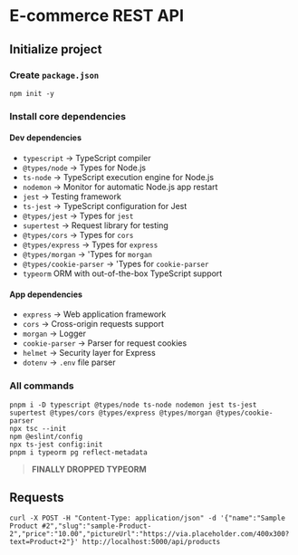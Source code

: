 # E-commerce REST API

## Initialize project

### Create `package.json`

```
npm init -y
```

### Install core dependencies

#### Dev dependencies

- `typescript` &rarr; TypeScript compiler
- `@types/node` &rarr; Types for Node.js
- `ts-node` &rarr; TypeScript execution engine for Node.js
- `nodemon` &rarr; Monitor for automatic Node.js app restart
- `jest` &rarr; Testing framework
- `ts-jest` &rarr; TypeScript configuration for Jest
- `@types/jest` &rarr; Types for `jest`
- `supertest` &rarr; Request library for testing
- `@types/cors` &rarr; Types for `cors`
- `@types/express` &rarr; Types for `express`
- `@types/morgan` &rarr; 'Types for `morgan`
- `@types/cookie-parser` &rarr; 'Types for `cookie-parser`
- `typeorm` ORM with out-of-the-box TypeScript support

#### App dependencies

- `express` &rarr; Web application framework
- `cors` &rarr; Cross-origin requests support
- `morgan` &rarr; Logger
- `cookie-parser` &rarr; Parser for request cookies
- `helmet` &rarr; Security layer for Express
- `dotenv` &rarr; `.env` file parser

### All commands

```
pnpm i -D typescript @types/node ts-node nodemon jest ts-jest supertest @types/cors @types/express @types/morgan @types/cookie-parser
npx tsc --init
npm @eslint/config
npx ts-jest config:init
pnpm i typeorm pg reflect-metadata
```

> **FINALLY DROPPED TYPEORM**

## Requests

```
curl -X POST -H "Content-Type: application/json" -d '{"name":"Sample Product #2","slug":"sample-Product-2","price":"10.00","pictureUrl":"https://via.placeholder.com/400x300?text=Product+2"}' http://localhost:5000/api/products
```
